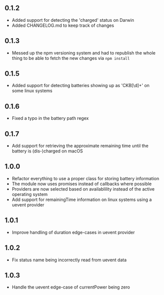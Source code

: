 ## 0.1.2
* Added support for detecting the 'charged' status on Darwin
* Added CHANGELOG.md to keep track of changes

## 0.1.3
* Messed up the npm versioning system and had to republish the whole thing to be able to fetch the new changes via `npm install`

## 0.1.5
* Added support for detecting batteries showing up as 'CKB[\d]+' on some linux systems

## 0.1.6
* Fixed a typo in the battery path regex

## 0.1.7
* Add support for retrieving the approximate remaining time until the battery is (dis-)charged on macOS

## 1.0.0
* Refactor everything to use a proper class for storing battery information
* The module now uses promises instead of callbacks where possible
* Providers are now selected based on availablility instead of the active operating system
* Add support for remainingTime information on linux systems using a uevent provider

## 1.0.1
* Improve handling of duration edge-cases in uevent provider

## 1.0.2
* Fix status name being incorrectly read from uevent data

## 1.0.3
* Handle the uevent edge-case of currentPower being zero
